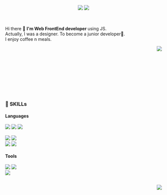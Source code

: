 <div align="center">
<a href="https://www.instagram.com/heniinmay"><img src="https://img.shields.io/badge/Instagram-dd2a7b?style=flat-square&logo=instagram&logoColor=white"/></a> <img src="https://img.shields.io/badge/Heniinmay@gmail.com-ea4335?style=flat-square&logo=gmail&logoColor=white"/>
</div>
<br />
<br />

<div>
  <p align="left">
    Hi there 👋 <strong>I'm Web FrontEnd developer </strong> using JS.<br/>
    Actually, I was a designer. To become a junior developer🌱.<br />
    I enjoy coffee n meals.
  </p>
  <img align="right" src="https://github-readme-stats.vercel.app/api?username=heniinmay&show_icons=false&theme=vue"/>
</div>
  <br>
  <br />
  <br />
  <br /> 
  <br />
  <br />
  <br />
  <br />
  <br />
<div>
  <h3> 💪 SKILLs </h3>
 <div> 
    <h4> Languages </h4>
    <p> 
      <img src="https://img.shields.io/badge/Html5-E34F26?style=flat-square&logo=HTML5&logoColor=white"/> 
      <img src="https://img.shields.io/badge/JavaScript-F7DF1E?style=flat-square&logo=JavaScript&logoColor=white"/> 
      <img src="https://img.shields.io/badge/React-61DAFB?style=flat-square&logo=React&logoColor=white"/> 
      <br />
      <br />
      <img src="https://img.shields.io/badge/Sass-CC6699?style=flat-square&logo=Sass&logoColor=white"/>
      <img src="https://img.shields.io/badge/Tailwind-06B6D4?style=flat-square&logo=TailwindCSS&logoColor=white"/><br />
      <img src="https://img.shields.io/badge/Styled_Components-DB7093?style=flat-square&logo=styled-components&logoColor=white"/>
      <img src="https://img.shields.io/badge/TypeScript-3178C6?style=flat-square&logo=TypeScript&logoColor=white"/> 
    </p>
    <h4> Tools </h4>
    <p>
    <img src="https://img.shields.io/badge/Git-F05032?style=flat-square&logo=Git&logoColor=white"/>
    <img src="https://img.shields.io/badge/Webpack-8DD6F9?style=flat-square&logo=Webpack&logoColor=white"/>
    <br />
    <img src="https://img.shields.io/badge/Figma-F24E1E?style=flat-square&logo=figma&logoColor=white"/>
    </p>
  </div>
  <br/>
  <img align="right" src="https://github-readme-stats.vercel.app/api/top-langs/?username=heniinmay&layout=compact"/>
</div>

